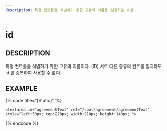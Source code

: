 ```yaml
---
description: 특정 컨트롤을 식별하기 위한 고유의 이름을 설정하는 속성
---
```


# id

## DESCRIPTION

특정 컨트롤을 식별하기 위한 고유의 이름이다. \(ID\) 서로 다른 종류의 컨트롤 일지라도 id 를 중복하여 사용할 수 없다.

## EXAMPLE

{% code title="\[Static\]" %}
```markup
<textarea id="agreementText" ref="/root/agreement/agreementText" style="left:50px; top:270px; width:210px; height:140px; "> 
```
{% endcode %}

